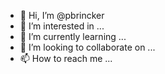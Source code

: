 - 👋 Hi, I’m @pbrincker
- 👀 I’m interested in ...
- 🌱 I’m currently learning ...
- 💞️ I’m looking to collaborate on ...
- 📫 How to reach me ...

<!---
pbrincker/pbrincker is a ✨ special ✨ repository because its `README.md` (this file) appears on your GitHub profile.
You can click the Preview link to take a look at your changes.
--->
